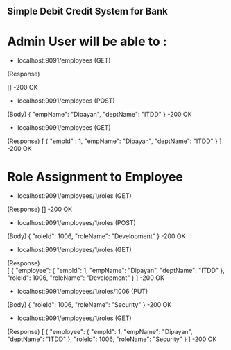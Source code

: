 ## Simple Debit Credit System for Bank

# Admin User will be able to :

- localhost:9091/employees (GET)

(Response)

[]
  -200 OK
- localhost:9091/employees (POST)

(Body)
    {
        "empName": "Dipayan",
        "deptName": "ITDD"
    }
  -200 OK

- localhost:9091/employees (GET)

(Response)
[
    {
        "empId"  : 1,
        "empName": "Dipayan",
        "deptName": "ITDD"
    }
 ]
  -200 OK
 
 # Role Assignment to Employee
 
 - localhost:9091/employees/1/roles   (GET)

(Response)
[]
  -200 OK

- localhost:9091/employees/1/roles   (POST)

(Body)
 {
        "roleId": 1006,
        "roleName": "Development"
    }
    -200 OK
 
 - localhost:9091/employees/1/roles   (GET)
 
 (Response)   
    [
    {
        "employee": {
            "empId": 1,
            "empName": "Dipayan",
            "deptName": "ITDD"
        },
        "roleId": 1006,
        "roleName": "Development"
    }
]
  -200 OK
  
 - localhost:9091/employees/1/roles/1006   (PUT)
 
 (Body)
    {
        "roleId": 1006,
        "roleName": "Security"
    }
  -200 OK
  
  - localhost:9091/employees/1/roles   (GET)

  (Response)
    [
    {
        "employee": {
            "empId": 1,
            "empName": "Dipayan",
            "deptName": "ITDD"
        },
        "roleId": 1006,
        "roleName": "Security"
    }
]
  -200 OK
